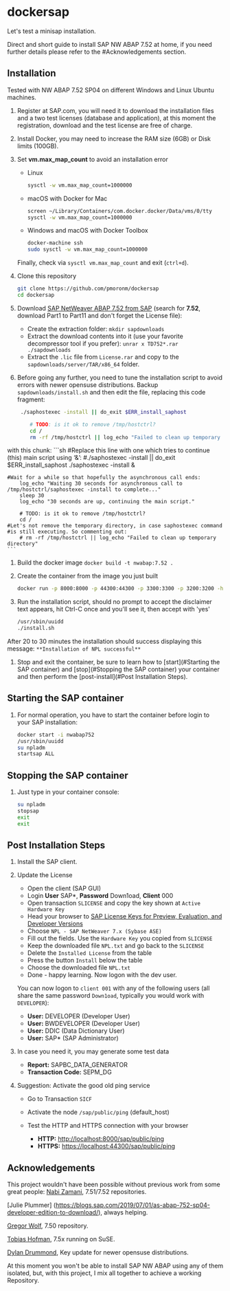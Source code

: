 # dockersap
Let's test a minisap installation.

Direct and short guide to install SAP NW ABAP 7.52 at home, if you need further details please refer to the #Acknowledgements section.


## Installation
Tested with NW ABAP 7.52 SP04 on different Windows and Linux Ubuntu machines.

1. Register at SAP.com, you will need it to download the installation files and a two test licenses (database and application), at this moment the registration, download and the test license are free of charge.
1. Install Docker, you may need to increase the RAM size (6GB) or Disk limits (100GB).
1. Set **vm.max_map_count** to avoid an installation error

    - Linux
        ```sh
        sysctl -w vm.max_map_count=1000000
        ```

    - macOS with Docker for Mac
        ```sh
        screen ~/Library/Containers/com.docker.docker/Data/vms/0/tty
        sysctl -w vm.max_map_count=1000000
        ```

    - Windows and macOS with Docker Toolbox
        ```sh
        docker-machine ssh
        sudo sysctl -w vm.max_map_count=1000000
        ```

    Finally, check via `sysctl vm.max_map_count` and exit (`ctrl+d`).

1. Clone this repository
	```sh
    git clone https://github.com/pmoronm/dockersap
    cd dockersap
    ```

1. Download [SAP NetWeaver ABAP 7.52 from SAP](https://developers.sap.com/trials-downloads.html) (search for **7.52**, download Part1 to Part11 and don't forget the License file):
	- Create the extraction folder:
		`mkdir sapdownloads`
	- Extract the download contents into it (use your favorite decompressor tool if you prefer):
		`unrar x TD752*.rar ./sapdownloads`
	- Extract the `.lic` file from `License.rar` and copy to the  `sapdownloads/server/TAR/x86_64` folder.

1. Before going any further, you need to tune the installation script to avoid errors with newer opensuse distributions. Backup `sapdownloads/install.sh` and then edit the file, replacing this code fragment:
	```sh
	 ./saphostexec -install || do_exit $ERR_install_saphost

		# TODO: is it ok to remove /tmp/hostctrl?
		cd /
		rm -rf /tmp/hostctrl || log_echo "Failed to clean up temporary directory"

	```

with this chunk:
	```sh
	#Replace this line with one which tries to continue (this) main script using ‘&’:
		#./saphostexec -install || do_exit $ERR_install_saphost
		./saphostexec -install &

	#Wait for a while so that hopefully the asynchronous call ends:
		log_echo "Waiting 30 seconds for asynchronous call to /tmp/hostctrl/saphostexec -install to complete..."
		sleep 30
		log_echo "30 seconds are up, continuing the main script."

		# TODO: is it ok to remove /tmp/hostctrl?
		cd /
	#Let's not remove the temporary directory, in case saphostexec command
	#is still executing. So commenting out:
		# rm -rf /tmp/hostctrl || log_echo "Failed to clean up temporary directory"
	```

1. Build the docker image
	`docker build -t nwabap:7.52 .`

1. Create the container from the image you just built
	```sh
	docker run -p 8000:8000 -p 44300:44300 -p 3300:3300 -p 3200:3200 -h vhcalnplci --name nwabap752 -it nwabap:7.52 /bin/bash
	```

1. Run the installation script, should no prompt to accept the disclaimer text appears, hit Ctrl-C once and you'll see it, then accept with 'yes'
	```sh
	/usr/sbin/uuidd
	./install.sh
	```

After 20 to 30 minutes the installation should success displaying this message:
	`**Installation of NPL successful**`

1. Stop and exit the container, be sure to learn how to [start](#Starting the SAP container) and [stop](#Stopping the SAP container) your container and then perform the [post-install](#Post Installation Steps).


## Starting the SAP container
1. For normal operation, you have to start the container before login to your SAP installation: 
    ```sh
    docker start -i nwabap752
    /usr/sbin/uuidd
    su npladm
    startsap ALL
    ```

## Stopping the SAP container 
1. Just type in your container console:
    ```sh
    su npladm
    stopsap
    exit
    exit
    ```

## Post Installation Steps
1. Install the SAP client.

1. Update the License
	- Open the client (SAP GUI)
	- Login **User** SAP*, **Password** Down1oad, **Client** 000
	- Open transaction `SLICENSE` and copy the key shown at `Active Hardware Key`
	- Head your browser to [SAP License Keys for Preview, Evaluation, and Developer Versions](https://go.support.sap.com/minisap/#/minisap)
    - Choose `NPL - SAP NetWeaver 7.x (Sybase ASE)`
    - Fill out the fields. Use the `Hardware Key` you copied from `SLICENSE`
    - Keep the downloaded file `NPL.txt` and go back to the `SLICENSE`
    - Delete the `Installed License` from the table
    - Press the button `Install` below the table
    - Choose the downloaded file `NPL.txt`
    - Done - happy learning. Now logon with the dev user.

    You can now logon to `client 001` with any of the following users (all share the same password `Down1oad`, typically you would work with `DEVELOPER`):

      - **User:** DEVELOPER (Developer User)
      - **User:** BWDEVELOPER (Developer User)
      - **User:** DDIC (Data Dictionary User)
      - **User:** SAP* (SAP Administrator)

1. In case you need it, you may generate some test data
      - **Report:** SAPBC_DATA_GENERATOR
      - **Transaction Code:** SEPM_DG

1. Suggestion: Activate the good old ping service
    - Go to Transaction `SICF`
    - Activate the node `/sap/public/ping` (default_host)
    - Test the HTTP and HTTPS connection with your browser

        - **HTTP:**  [http://localhost:8000/sap/public/ping](http://localhost:8000/sap/public/ping)
        - **HTTPS:** [https://localhost:44300/sap/public/ping](https://localhost:44300/sap/public/ping)



## Acknowledgements
This project wouldn't have been possible without previous work from some great people:
[Nabi Zamani](https://blogs.sap.com/2018/05/30/installing-sap-nw-abap-into-docker/),  7.51/7.52 repositories. 

[Julie Plummer] (https://blogs.sap.com/2019/07/01/as-abap-752-sp04-developer-edition-to-download/), always helping.

[Gregor Wolf](https://bitbucket.org/gregorwolf/dockernwabap750/src/25ca7d78266bef8ed41f1373801fd5e63e0b9552/Dockerfile?at=master&fileviewer=file-view-default), 7.50 repository.

[Tobias Hofman](https://github.com/tobiashofmann/sap-nw-abap-docker/blob/master/Dockerfile), 7.5x running on SuSE.

[Dylan Drummond](https://blogs.sap.com/2021/06/07/adjusting-installer-script-for-sap-netweaver-dev-edition-for-distros-with-kernel-version-5.4-or-higher/), Key update for newer opensuse distributions.


At this moment you won't be able to install SAP NW ABAP using any of them isolated, but, with this project, I mix all together to achieve a working Repository.


